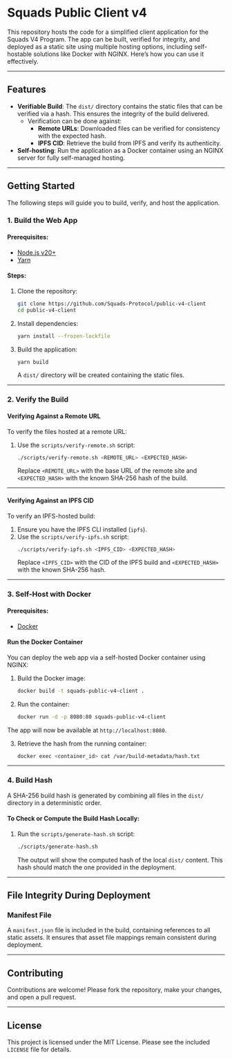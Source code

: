 # Squads Public Client v4

This repository hosts the code for a simplified client application for the Squads V4 Program. The app can be built, verified for integrity, and deployed as a static site using multiple hosting options, including self-hostable solutions like Docker with NGINX. Here’s how you can use it effectively.

---

## Features

- **Verifiable Build**: The `dist/` directory contains the static files that can be verified via a hash. This ensures the integrity of the build delivered.
    - Verification can be done against:
        - **Remote URLs**: Downloaded files can be verified for consistency with the expected hash.
        - **IPFS CID**: Retrieve the build from IPFS and verify its authenticity.
- **Self-hosting**: Run the application as a Docker container using an NGINX server for fully self-managed hosting.

---

## Getting Started

The following steps will guide you to build, verify, and host the application.

### 1. **Build the Web App**

#### Prerequisites:
- [Node.js v20+](https://nodejs.org/)
- [Yarn](https://yarnpkg.com/)

#### Steps:
1. Clone the repository:
   ```bash
   git clone https://github.com/Squads-Protocol/public-v4-client
   cd public-v4-client
   ```

2. Install dependencies:
   ```bash
   yarn install --frozen-lockfile
   ```

3. Build the application:
   ```bash
   yarn build
   ```
   A `dist/` directory will be created containing the static files.

---

### 2. **Verify the Build**

#### Verifying Against a Remote URL
To verify the files hosted at a remote URL:
1. Use the `scripts/verify-remote.sh` script:
   ```bash
   ./scripts/verify-remote.sh <REMOTE_URL> <EXPECTED_HASH>
   ```
   Replace `<REMOTE_URL>` with the base URL of the remote site and `<EXPECTED_HASH>` with the known SHA-256 hash of the build.

---

#### Verifying Against an IPFS CID
To verify an IPFS-hosted build:
1. Ensure you have the IPFS CLI installed (`ipfs`).
2. Use the `scripts/verify-ipfs.sh` script:
   ```bash
   ./scripts/verify-ipfs.sh <IPFS_CID> <EXPECTED_HASH>
   ```
   Replace `<IPFS_CID>` with the CID of the IPFS build and `<EXPECTED_HASH>` with the known SHA-256 hash.

---

### 3. **Self-Host with Docker**

#### Prerequisites:
- [Docker](https://www.docker.com/)

#### Run the Docker Container
You can deploy the web app via a self-hosted Docker container using NGINX:
1. Build the Docker image:
   ```bash
   docker build -t squads-public-v4-client .
   ```

2. Run the container:
   ```bash
   docker run -d -p 8080:80 squads-public-v4-client
   ```

The app will now be available at `http://localhost:8080`.

3. Retrieve the hash from the running container:
    ```bash
    docker exec <container_id> cat /var/build-metadata/hash.txt
    ```
---

### 4. **Build Hash**

A SHA-256 build hash is generated by combining all files in the `dist/` directory in a deterministic order.

#### To Check or Compute the Build Hash Locally:
1. Run the `scripts/generate-hash.sh` script:
   ```bash
   ./scripts/generate-hash.sh
   ```

   The output will show the computed hash of the local `dist/` content. This hash should match the one provided in the deployment.

---

## File Integrity During Deployment

### Manifest File
A `manifest.json` file is included in the build, containing references to all static assets. It ensures that asset file mappings remain consistent during deployment.

---

## Contributing

Contributions are welcome! Please fork the repository, make your changes, and open a pull request.

---

## License

This project is licensed under the MIT License. Please see the included `LICENSE` file for details.